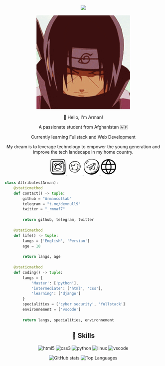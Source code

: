 <p align="center">
  <img src="https://capsule-render.vercel.app/api?text=Hey%20there!%F0%9F%95%B9%EF%B8%8F&animation=fadeIn&type=waving&color=gradient&height=100" />
</p>

<p align="center">
  <img src="Itachi.gif" width="300" height="300" frameBorder="0" class="giphy-embed" allowFullScreen></img>
</p>

<p align="center">👋 Hello, I'm Arman!</p>
<p align="center">A passionate student from Afghanistan 🇦🇫</p>
<p align="center">Currently learning Fullstack and Web Development</p>
<p align="center">My dream is to leverage technology to empower the young generation and improve the tech landscape in my home country.</p>

<div align="center">
  <a href="https://www.instagram.com/_rmnaf/">
    <img height="50" src="insta.png" />
  </a>
  <a href="https://www.twitter.com/_rmnaf7/">
    <img height="50" src="twitter.png" />
  </a>
  <a href="https://t.me/devnull9">
    <img height="50" src="tg.png" />
  </a>
  <a href="https://ArmanCollab.github.io">
    <img height="50" src="web.png" />
  </a>
</div>

```python
class Attributes(Arman):
    @staticmethod
    def contact() -> tuple:
        github = "Armancollab"
        telegram = "t.me/devnull9"
        twitter = "_rmnaf7"
        
        return github, telegram, twitter
    
    @staticmethod
    def life() -> tuple:
        langs = ['English', 'Persian']
        age = 18
        
        return langs, age
    
    @staticmethod
    def coding() -> tuple:
        langs = {
            'Master': ['python'],
            'intermediate': ['html', 'css'],
            'learning': ['django']
        }
        specialities = ['cyber security', 'fullstack']
        environnement = ['vscode']
        
        return langs, specialities, environnement
```

<h2 align="center">🚀 Skills</h2>
<p align="center">
  <img src="https://cdn.jsdelivr.net/gh/devicons/devicon/icons/html5/html5-original.svg" alt="html5" width="45" height="45" align="center" />
  <img src="https://cdn.jsdelivr.net/gh/devicons/devicon/icons/css3/css3-original.svg" alt="css3" width="45" height="45" align="center" />
  <img src="https://cdn.jsdelivr.net/gh/devicons/devicon/icons/python/python-original.svg" alt="python" width="45" height="45" align="center" />
  <img src="https://cdn.jsdelivr.net/gh/devicons/devicon/icons/linux/linux-original.svg" alt="linux" width="45" height="45" align="center" />
  <img src="https://cdn.jsdelivr.net/gh/devicons/devicon/icons/vscode/vscode-original.svg" alt="vscode" width="45" height="45" align="center" />
</p>



<div align="center">
  <img src="https://github-readme-stats.vercel.app/api?username=Armancollab&show_icons=true&theme=radical" alt="GitHub stats">
  <img src="https://github-readme-stats.vercel.app/api/top-langs/?username=Armancollab" alt="Top Languages">
</div>

